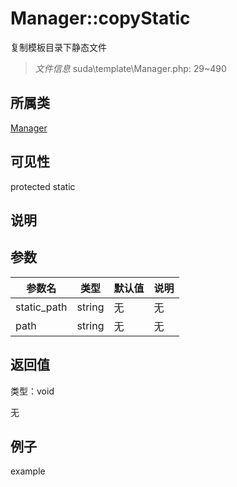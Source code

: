 # Manager::copyStatic

复制模板目录下静态文件

> *文件信息* suda\template\Manager.php: 29~490

## 所属类 

[Manager](../Manager.md)

## 可见性

 protected static

## 说明




## 参数


| 参数名 | 类型 | 默认值 | 说明 |
|--------|-----|-------|-------|
| static_path |  string | 无 | 无 |
| path |  string | 无 | 无 |



## 返回值

类型：void

无



## 例子

example
